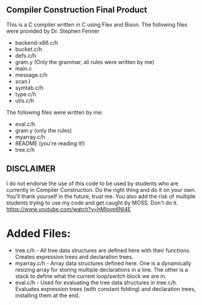 ## Compiler Construction Final Product
This is a C compiler written in C using Flex and Bison.
The following files were provided by Dr. Stephen Fenner
* backend-x86.c/h
* bucket.c/h
* defs.c/h
* gram.y (Only the grammar, all rules were written by me)
* main.c
* message.c/h
* scan.l
* symtab.c/h
* type.c/h
* utls.c/h

The following files were written by me:
* eval.c/h
* gram.y (only the rules)
* myarray.c/h
* README (you're reading it!)
* tree.c/h

## DISCLAIMER
I do not endorse the use of this code to be used by students who are currently in Compiler Construction. Do the right thing and do it on your own. You'll thank yourself in the future, trust me. You also add the risk of multiple students trying to use my code and get caught by MOSS. Don't do it.
https://www.youtube.com/watch?v=hMloyp6NI4E


# Added Files:
* tree.c/h - All tree data structures are defined here with their functions. Creates expression trees and declaration trees.
* myarray.c/h - Array data structures defined here. One is a dynamically resizing array for storing multiple declarations in a line. The other is a stack to define what the current loop/switch block we are in.
* eval.c/h - Used for evaluating the tree data structures in tree.c/h. Evaluates expression trees (with constant folding) and declaration trees, installing them at the end.
